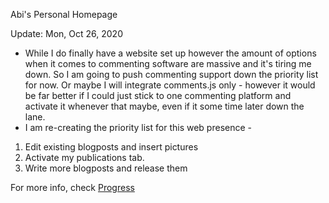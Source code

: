 Abi's Personal Homepage 

Update: Mon, Oct 26, 2020
- While I do finally have a website set up however the amount of options when it comes to commenting software are massive and it's tiring me down. So I am going to push commenting support down the priority list for now. Or maybe I will integrate comments.js only - however it would be far better if I could just stick to one commenting platform and activate it whenever that maybe, even if it some time later down the lane.
- I am re-creating the priority list for this web presence -
1. Edit existing blogposts and insert pictures
2. Activate my publications tab.
3. Write more blogposts and release them

For more info, check [Progress](https://github.com/abi-aryan/blog/projects/1)
